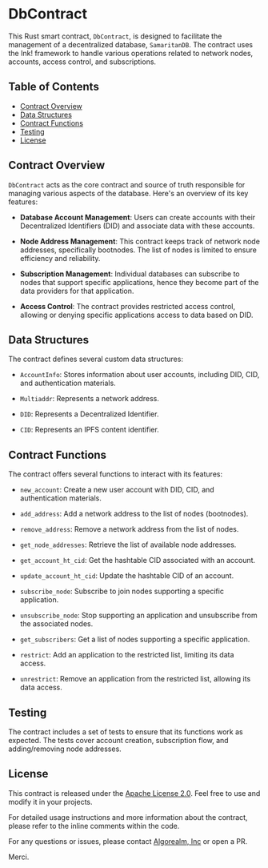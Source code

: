 # DbContract

This Rust smart contract, `DbContract`, is designed to facilitate the management of a decentralized database, `SamaritanDB`. The contract uses the Ink! framework to handle various operations related to network nodes, accounts, access control, and subscriptions.

## Table of Contents

- [Contract Overview](#contract-overview)
- [Data Structures](#data-structures)
- [Contract Functions](#contract-functions)
- [Testing](#testing)
- [License](#license)

## Contract Overview

`DbContract` acts as the core contract and source of truth responsible for managing various aspects of the database. Here's an overview of its key features:

- **Database Account Management**: Users can create accounts with their Decentralized Identifiers (DID) and associate data with these accounts.

- **Node Address Management**: This contract keeps track of network node addresses, specifically bootnodes. The list of nodes is limited to ensure efficiency and reliability.

- **Subscription Management**: Individual databases can subscribe to nodes that support specific applications, hence they become part of the data providers for that application.

- **Access Control**: The contract provides restricted access control, allowing or denying specific applications access to data based on DID.

## Data Structures

The contract defines several custom data structures:

- `AccountInfo`: Stores information about user accounts, including DID, CID, and authentication materials.

- `Multiaddr`: Represents a network address.

- `DID`: Represents a Decentralized Identifier.

- `CID`: Represents an IPFS content identifier.

## Contract Functions

The contract offers several functions to interact with its features:

- `new_account`: Create a new user account with DID, CID, and authentication materials.

- `add_address`: Add a network address to the list of nodes (bootnodes).

- `remove_address`: Remove a network address from the list of nodes.

- `get_node_addresses`: Retrieve the list of available node addresses.

- `get_account_ht_cid`: Get the hashtable CID associated with an account.

- `update_account_ht_cid`: Update the hashtable CID of an account.

- `subscribe_node`: Subscribe to join nodes supporting a specific application.

- `unsubscribe_node`: Stop supporting an application and unsubscribe from the associated nodes.

- `get_subscribers`: Get a list of nodes supporting a specific application.

- `restrict`: Add an application to the restricted list, limiting its data access.

- `unrestrict`: Remove an application from the restricted list, allowing its data access.

## Testing

The contract includes a set of tests to ensure that its functions work as expected. The tests cover account creation, subscription flow, and adding/removing node addresses.

## License

This contract is released under the [Apache License 2.0](LICENSE). Feel free to use and modify it in your projects.

For detailed usage instructions and more information about the contract, please refer to the inline comments within the code.

For any questions or issues, please contact [Algorealm, Inc](hello@algorealm.org) or open a PR.

Merci.

